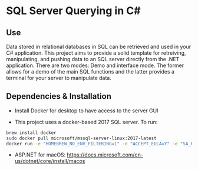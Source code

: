 # SQL Server Querying in C#

## Use

Data stored in relational databases in SQL can be retrieved and used in your C# application. This project aims to provide a solid template for retreiving, manipulating, and pushing data to an SQL server directly from the .NET application. There are two modes: Demo and interface mode. The former allows for a demo of the main SQL functions and the latter provides a terminal for your server to manipulate data.

## Dependencies & Installation

* Install Docker for desktop to have access to the server GUI

* This project uses a docker-based 2017 SQL server. To run:
```sh
brew install docker
sudo docker pull microsoft/mssql-server-linux:2017-latest
docker run -e "HOMEBREW_NO_ENV_FILTERING=1" -e "ACCEPT_EULA=Y" -e "SA_PASSWORD=Password" -p 1433:1433 -d microsoft/mssql-server-linux
```
* ASP.NET for macOS:
https://docs.microsoft.com/en-us/dotnet/core/install/macos
